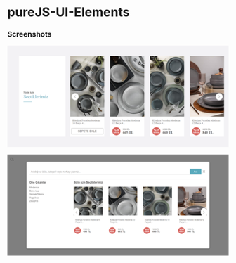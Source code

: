 # pureJS-UI-Elements

### Screenshots

![App Screenshot](https://github.com/haticesaike/pureJS-UI-Elements/blob/main/screenshots/chrome_dxdMITkQiE.png?raw=true)

![App Screenshot](https://github.com/haticesaike/pureJS-UI-Elements/blob/main/screenshots/chrome_eEdUHF1nZu.png?raw=true)

